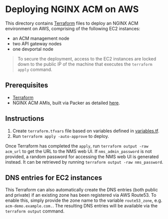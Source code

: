 # Deploying NGINX ACM on AWS

This directory contains [Terraform](https://www.terraform.io/) files to deploy an NGINX ACM environment on AWS, comprising of the following EC2 instances:
- an ACM management node
- two API gateway nodes
- one devportal node

> To secure the deployment, access to the EC2 instances are locked down to the public IP of the machine that executes the `terraform apply` command.

## Prerequisites

- [Terraform](https://www.terraform.io/downloads)
- NGINX ACM AMIs, built via Packer as detailed [here](../packer/README.md).

## Instructions

1. Create `terraform.tfvars` file based on variables defined in [variables.tf](./variables.tf).
1. Run `terraform apply -auto-approve` to deploy.

Once Terraform has completed the `apply`, run `terraform output -raw acm_url` to get the URL to the NMS web UI. If `nms_admin_password` is not provided, a random password for accessing the NMS web UI is generated instead. It can be retrieved by running `terraform output -raw nms_password`.

## DNS entries for EC2 instances

This Terraform can also automatically create the DNS entries (both public and private) if an existing zone has been registered via AWS Route53. To enable this, simply provide the zone name to the variable `route53_zone`, e.g. `acm-demo.example.com.`. The resulting DNS entries will be available via the `terraform output` command.
